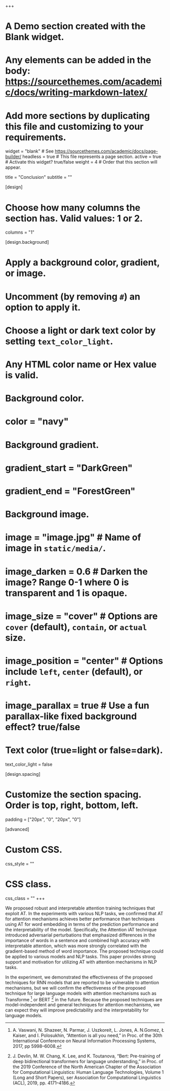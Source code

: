 +++
# A Demo section created with the Blank widget.
# Any elements can be added in the body: https://sourcethemes.com/academic/docs/writing-markdown-latex/
# Add more sections by duplicating this file and customizing to your requirements.

widget = "blank"  # See https://sourcethemes.com/academic/docs/page-builder/
headless = true  # This file represents a page section.
active = true  # Activate this widget? true/false
weight = 4  # Order that this section will appear.

title = "Conclusion"
subtitle = ""

[design]
  # Choose how many columns the section has. Valid values: 1 or 2.
  columns = "1"

[design.background]
  # Apply a background color, gradient, or image.
  #   Uncomment (by removing `#`) an option to apply it.
  #   Choose a light or dark text color by setting `text_color_light`.
  #   Any HTML color name or Hex value is valid.

  # Background color.
  # color = "navy"
  
  # Background gradient.
  # gradient_start = "DarkGreen"
  # gradient_end = "ForestGreen"
  
  # Background image.
  # image = "image.jpg"  # Name of image in `static/media/`.
  # image_darken = 0.6  # Darken the image? Range 0-1 where 0 is transparent and 1 is opaque.
  # image_size = "cover"  #  Options are `cover` (default), `contain`, or `actual` size.
  # image_position = "center"  # Options include `left`, `center` (default), or `right`.
  # image_parallax = true  # Use a fun parallax-like fixed background effect? true/false
  
  # Text color (true=light or false=dark).
  text_color_light = false

[design.spacing]
  # Customize the section spacing. Order is top, right, bottom, left.
  padding = ["20px", "0", "20px", "0"]

[advanced]
 # Custom CSS. 
 css_style = ""
 
 # CSS class.
 css_class = ""
+++

We proposed robust and interpretable attention training techniques that exploit AT.
In the experiments with various NLP tasks, we confirmed that AT for attention mechanisms achieves better performance than techniques using AT for word embedding in terms of the prediction performance and the interpretability of the model.
Specifically, the Attention iAT technique introduced adversarial perturbations that emphasized differences in the importance of words in a sentence and combined high accuracy with interpretable attention, which was more strongly correlated with the gradient-based method of word importance.
The proposed technique could be applied to various models and NLP tasks.
This paper provides strong support and motivation for utilizing AT with attention mechanisms in NLP tasks.

In the experiment, we demonstrated the effectiveness of the proposed techniques for RNN models that are reported to be vulnerable to attention mechanisms, but we will confirm the effectiveness of the proposed technique for large language models with attention mechanisms such as Transforme [^1] or BERT [^2] in the future.
Because the proposed techniques are model-independent and general techniques for attention mechanisms, we can expect they will improve predictability and the interpretability for language models.

[^1]: A. Vaswani, N. Shazeer, N. Parmar, J. Uszkoreit, L. Jones, A. N.Gomez, Ł Kaiser, and I. Polosukhin, “Attention is all you need,” in Proc. of the 30th International Conference on Neural Information Processing Systems, 2017, pp 5998–6008.

[^2]: J. Devlin, M. W. Chang, K. Lee, and K. Toutanova, “Bert:   Pre-training of deep bidirectional transformers for language understanding,” in Proc. of the 2019 Conference of the North American Chapter of the Association for Computational Linguistics: Human Language Technologies, Volume 1 (Long and Short Papers), ser Association for Computational Linguistics (ACL), 2019, pp. 4171–4186.
